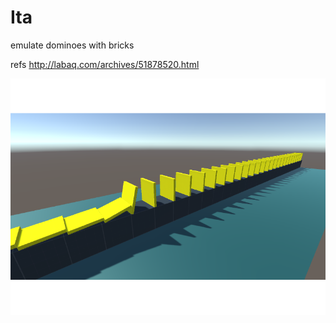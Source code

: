 # Ita

emulate dominoes with bricks

refs http://labaq.com/archives/51878520.html

![screenshot](screenshot.png)

